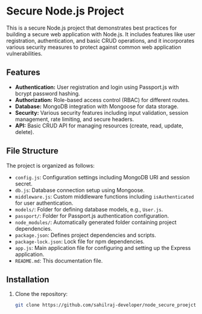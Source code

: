 # Secure Node.js Project

This is a secure Node.js project that demonstrates best practices for building a secure web application with Node.js. It includes features like user registration, authentication, and basic CRUD operations, and it incorporates various security measures to protect against common web application vulnerabilities.

## Features

- **Authentication:** User registration and login using Passport.js with bcrypt password hashing.
- **Authorization:** Role-based access control (RBAC) for different routes.
- **Database:** MongoDB integration with Mongoose for data storage.
- **Security:** Various security features including input validation, session management, rate limiting, and secure headers.
- **API:** Basic CRUD API for managing resources (create, read, update, delete).

## File Structure

The project is organized as follows:

- `config.js`: Configuration settings including MongoDB URI and session secret.
- `db.js`: Database connection setup using Mongoose.
- `middleware.js`: Custom middleware functions including `isAuthenticated` for user authentication.
- `models/`: Folder for defining database models, e.g., `User.js`.
- `passport/`: Folder for Passport.js authentication configuration.
- `node_modules/`: Automatically generated folder containing project dependencies.
- `package.json`: Defines project dependencies and scripts.
- `package-lock.json`: Lock file for npm dependencies.
- `app.js`: Main application file for configuring and setting up the Express application.
- `README.md`: This documentation file.

## Installation

1. Clone the repository:

   ```bash
   git clone https://github.com/sahilraj-developer/node_secure_proejct.git
